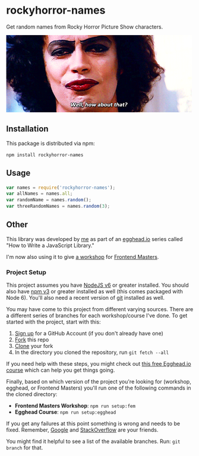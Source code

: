 # rockyhorror-names


Get random names from Rocky Horror Picture Show characters.

![rockyhorror-names](other/rockyhorror-names.gif)

## Installation

This package is distributed via npm:

```
npm install rockyhorror-names
```

## Usage

```javascript
var names = require('rockyhorror-names');
var allNames = names.all;
var randomName = names.random();
var threeRandomNames = names.random(3);
```

## Other

This library was developed by [me](https://twitter.com/leroyjames) as part of an
[egghead.io](http://egghead.io/) series called "How to Write a JavaScript Library."

I'm now also using it to give [a workshop](http://kcd.im/fem-oss) for
[Frontend Masters](https://frontendmasters.com).

### Project Setup

This project assumes you have [NodeJS v6](http://nodejs.org/) or greater installed. You should
also have [npm v3](https://www.npmjs.com/) or greater installed as well (this comes packaged
with Node 6). You'll also need a recent version of [git](https://git-scm.com/) installed
as well.

You may have come to this project from different varying sources. There are a
different series of branches for each workshop/course I've done. To get started with
the project, start with this:

1. [Sign up](https://github.com/join) for a GitHub Account (if you don't already have one)
2. [Fork](https://help.github.com/articles/fork-a-repo/) this repo
3. [Clone](https://help.github.com/articles/cloning-a-repository/) your fork
4. In the directory you cloned the repository, run `git fetch --all`

If you need help with these steps, you might check out
[this free Egghead.io course](http://kcd.im/pull-request) which can help you get things going.

Finally, based on which version of the project you're looking for (workshop, egghead, or
Frontend Masters) you'll run one of the following commands in the cloned directory:

- **Frontend Masters Workshop**: `npm run setup:fem`
- **Egghead Course**: `npm run setup:egghead`

If you get any failures at this point something is wrong and needs to be fixed. Remember,
[Google](https://google.com) and [StackOverflow](https://stackoverflow.com) are your friends.

You might find it helpful to see a list of the available branches. Run: `git branch` for that.
